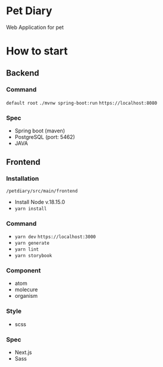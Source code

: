 # Pet Diary
Web Application for pet

# How to start
## Backend
### Command
`default root`
`./mvnw spring-boot:run`
`https://localhost:8080`

### Spec
- Spring boot (maven)
- PostgreSQL (port: 5462)
- JAVA

## Frontend
### Installation
`/petdiary/src/main/frontend`
- Install Node v.18.15.0
- `yarn install`

### Command
- `yarn dev` `https://localhost:3000`
- `yarn generate`
- `yarn lint`
- `yarn storybook`

### Component
- atom
- molecure
- organism

### Style
- scss

### Spec
- Next.js
- Sass
